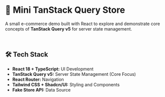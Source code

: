 # 🛒 Mini TanStack Query Store

A small e-commerce demo built with React to explore and demonstrate core concepts of **TanStack Query v5** for server state management.


<br>


## 🛠️ Tech Stack

* **React 18 + TypeScript:** UI Development
* **TanStack Query v5:** Server State Management (Core Focus)
* **React Router:** Navigation
* **Tailwind CSS + Shadcn/UI:** Styling and Components
* **Fake Store API:** Data Source
